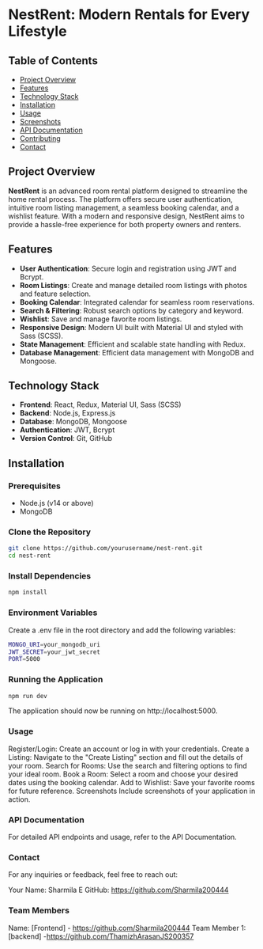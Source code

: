 # NestRent: Modern Rentals for Every Lifestyle

## Table of Contents

- [Project Overview](#project-overview)
- [Features](#features)
- [Technology Stack](#technology-stack)
- [Installation](#installation)
- [Usage](#usage)
- [Screenshots](#screenshots)
- [API Documentation](#api-documentation)
- [Contributing](#contributing)
- [Contact](#contact)

## Project Overview

**NestRent** is an advanced room rental platform designed to streamline the home rental process. The platform offers secure user authentication, intuitive room listing management, a seamless booking calendar, and a wishlist feature. With a modern and responsive design, NestRent aims to provide a hassle-free experience for both property owners and renters.

## Features

- **User Authentication**: Secure login and registration using JWT and Bcrypt.
- **Room Listings**: Create and manage detailed room listings with photos and feature selection.
- **Booking Calendar**: Integrated calendar for seamless room reservations.
- **Search & Filtering**: Robust search options by category and keyword.
- **Wishlist**: Save and manage favorite room listings.
- **Responsive Design**: Modern UI built with Material UI and styled with Sass (SCSS).
- **State Management**: Efficient and scalable state handling with Redux.
- **Database Management**: Efficient data management with MongoDB and Mongoose.

## Technology Stack

- **Frontend**: React, Redux, Material UI, Sass (SCSS)
- **Backend**: Node.js, Express.js
- **Database**: MongoDB, Mongoose
- **Authentication**: JWT, Bcrypt
- **Version Control**: Git, GitHub

## Installation

### Prerequisites

- Node.js (v14 or above)
- MongoDB

### Clone the Repository

```bash
git clone https://github.com/yourusername/nest-rent.git
cd nest-rent
```

### Install Dependencies
```bash
npm install
```

### Environment Variables
Create a .env file in the root directory and add the following variables:

```bash
MONGO_URI=your_mongodb_uri
JWT_SECRET=your_jwt_secret
PORT=5000
```

### Running the Application
```bash
npm run dev
```
The application should now be running on http://localhost:5000.

### Usage
Register/Login: Create an account or log in with your credentials.
Create a Listing: Navigate to the "Create Listing" section and fill out the details of your room.
Search for Rooms: Use the search and filtering options to find your ideal room.
Book a Room: Select a room and choose your desired dates using the booking calendar.
Add to Wishlist: Save your favorite rooms for future reference.
Screenshots
Include screenshots of your application in action.

### API Documentation
For detailed API endpoints and usage, refer to the API Documentation.

### Contact
For any inquiries or feedback, feel free to reach out:

Your Name: Sharmila E
GitHub: https://github.com/Sharmila200444

### Team Members
Name: [Frontend] - https://github.com/Sharmila200444
Team Member 1: [backend] -https://github.com/ThamizhArasanJS200357


